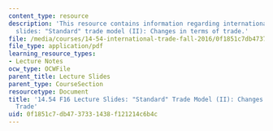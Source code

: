 ```yaml
---
content_type: resource
description: 'This resource contains information regarding international trade lecture
  slides: "Standard" trade model (II): Changes in terms of trade.'
file: /media/courses/14-54-international-trade-fall-2016/0f1851c7db4737331438f121214c6b4c_MIT14_54F16_Lecture_7.pdf
file_type: application/pdf
learning_resource_types:
- Lecture Notes
ocw_type: OCWFile
parent_title: Lecture Slides
parent_type: CourseSection
resourcetype: Document
title: '14.54 F16 Lecture Slides: "Standard" Trade Model (II): Changes in Terms of
  Trade'
uid: 0f1851c7-db47-3733-1438-f121214c6b4c
---
```

